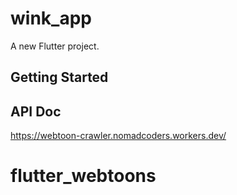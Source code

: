 # wink_app

A new Flutter project.

## Getting Started

## API Doc

https://webtoon-crawler.nomadcoders.workers.dev/
# flutter_webtoons
